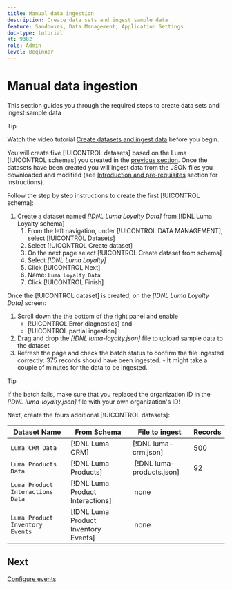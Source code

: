 ```yaml
---
title: Manual data ingestion
description: Create data sets and ingest sample data
feature: Sandboxes, Data Management, Application Settings
doc-type: tutorial
kt: 9382
role: Admin
level: Beginner
---
```


# Manual data ingestion

This section guides you through the required steps to create data sets and ingest sample data

>[!TIP]
>
> Watch the video tutorial [Create datasets and ingest data](/help/set-up-data/create-datasets-and-ingest-data.md) before you begin.

 You will create five [!UICONTROL datasets] based on the Luma [!UICONTROL schemas] you created in the [previous section](/help/tutorial-configure-a-training-sandbox/manual-data-set-up.md). Once the datasets have been created you will ingest data from the JSON files you downloaded and modified (see [Introduction and pre-requisites](/help/tutorial-configure-a-training-sandbox/introduction-and-prerequisites.md) section for instructions).

Follow the step by step instructions to create the first [!UICONTROL schema]:

1. Create a dataset named *[!DNL Luma Loyalty Data]* from [!DNL Luma Loyalty schema]
   1. From the left navigation, under [!UICONTROL DATA MANAGEMENT], select [!UICONTROL Datasets]
   2. Select [!UICONTROL Create dataset]
   3. On the next page select [!UICONTROL Create dataset from schema]
   4. Select *[!DNL Luma Loyalty]*
   5. Click [!UICONTROL Next]
   6. Name: `Luma Loyalty Data`
   7. Click [!UICONTROL Finish]
  
Once the [!UICONTROL dataset] is created, on the *[!DNL Luma Loyalty Data]* screen:

1. Scroll down the the bottom of  the right panel and enable
    * [!UICONTROL Error diagnostics] and
    * [!UICONTROL partial ingestion]
2. Drag and drop the *[!DNL luma-loyalty.json]* file to upload sample data to the dataset
3. Refresh the page and check the batch status to confirm the file ingested correctly: 375 records should have been ingested. - It might take a couple of minutes for the data to be ingested.

>[!TIP]
>
>If the batch fails, make sure that you replaced the organization ID in the *[!DNL luma-loyalty.json]* file with your own organization's ID!

Next, create the fours additional [!UICONTROL datasets]:

| Dataset Name                         | From Schema                         | File to ingest              | Records |
| -------------------------------------| ----------------------------------- | ----------------------------| ------- |
| `Luma CRM Data`                 | [!DNL Luma CRM]              | [!DNL luma-crm.json]        | 500     |
| `Luma Products Data`            | [!DNL Luma Products]                |  [!DNL luma-products.json]  | 92      |
| `Luma Product Interactions Data`| [!DNL Luma Product Interactions]    |   none      |      |
|`Luma Product Inventory Events` | [!DNL Luma Product Inventory Events]|  none       |    |

## Next

[Configure events](/help/tutorial-configure-a-training-sandbox/configure-events.md)
